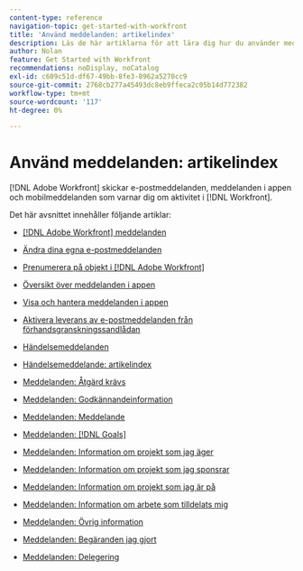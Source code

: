 ```yaml
---
content-type: reference
navigation-topic: get-started-with-workfront
title: 'Använd meddelanden: artikelindex'
description: Läs de här artiklarna för att lära dig hur du använder meddelanden i Adobe Workfront.
author: Nolan
feature: Get Started with Workfront
recommendations: noDisplay, noCatalog
exl-id: c609c51d-df67-49bb-8fe3-8962a5270cc9
source-git-commit: 2768cb277a45493dc8eb9ffeca2c05b14d772382
workflow-type: tm+mt
source-wordcount: '117'
ht-degree: 0%

---
```


# Använd meddelanden: artikelindex

[!DNL Adobe Workfront] skickar e-postmeddelanden, meddelanden i appen och mobilmeddelanden som varnar dig om aktivitet i [!DNL Workfront].

<!-- Audited: 01/2024 -->

Det här avsnittet innehåller följande artiklar:

* [[!DNL Adobe Workfront] meddelanden](../../workfront-basics/using-notifications/wf-notifications.md)
* [Ändra dina egna e-postmeddelanden](../../workfront-basics/using-notifications/activate-or-deactivate-your-own-event-notifications.md)
* [Prenumerera på objekt i  [!DNL Adobe Workfront]](../../workfront-basics/using-notifications/subscribe-to-items-in-workfront.md)
* [Översikt över meddelanden i appen](../../workfront-basics/using-notifications/in-app-notifications-overview.md)
* [Visa och hantera meddelanden i appen](../../workfront-basics/using-notifications/view-and-manage-in-app-notifications.md)
* [Aktivera leverans av e-postmeddelanden från förhandsgranskningssandlådan](../../workfront-basics/using-notifications/enable-delivery-emails-from-preview-sandbox-environment.md)
* [Händelsemeddelanden](../../workfront-basics/using-notifications/event-notifications.md)

  <!--
  <li data-mc-conditions="QuicksilverOrClassic.Draft mode"><a href="../../workfront-basics/using-notifications/opt-out-of-email-notifications.md" class="MCXref xref" xrefformat="{para}">Opt out of email notifications</a> </li>
  -->
* [Händelsemeddelande: artikelindex](/help/quicksilver/workfront-basics/using-notifications/event-notifications-article-index.md)
* [Meddelanden: Åtgärd krävs](../../workfront-basics/using-notifications/notifications-action-needed.md)
* [Meddelanden: Godkännandeinformation](../../workfront-basics/using-notifications/notifications-approval-information.md)
* [Meddelanden: Meddelande](../../workfront-basics/using-notifications/notifications-communication.md)
* [Meddelanden: [!DNL Goals]](../../workfront-basics/using-notifications/notifications-goals.md)
* [Meddelanden: Information om projekt som jag äger](../../workfront-basics/using-notifications/notifications-information-about-projects-i-own.md)
* [Meddelanden: Information om projekt som jag sponsrar](../../workfront-basics/using-notifications/notifications-information-about-projects-i-sponsor.md)
* [Meddelanden: Information om projekt som jag är på](../../workfront-basics/using-notifications/notifications-information-about-projects-im-on.md)
* [Meddelanden: Information om arbete som tilldelats mig](../../workfront-basics/using-notifications/notifications-information-about-work-assigned-to-me.md)
* [Meddelanden: Övrig information](../../workfront-basics/using-notifications/notifications-misc-information.md)
* [Meddelanden: Begäranden jag gjort](../../workfront-basics/using-notifications/notifications-requests-i-have-made.md)
* [Meddelanden: Delegering](../../workfront-basics/using-notifications/notifications-delegation.md)
